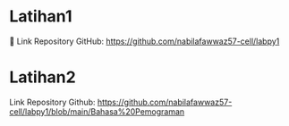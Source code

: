 # Latihan1
🔗 Link Repository GitHub: https://github.com/nabilafawwaz57-cell/labpy1
# Latihan2
Link Repository Github: https://github.com/nabilafawwaz57-cell/labpy1/blob/main/Bahasa%20Pemograman
